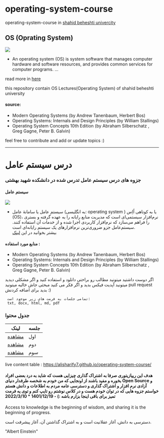 # operating-system-course
operating-system-course in <a href="https://en.sbu.ac.ir/">shahid beheshti univercity </a> 

## OS (Oprating System)
<img src="https://techsevi.com/wp-content/uploads/2021/04/Operating-System-Kya-Hai.jpg">

 - An operating system (OS) is system software that manages computer hardware and software resources, and provides common services for computer programs. ...
 
 
read more in <a href="https://en.wikipedia.org/wiki/Operating_system">here</a>


this repository contain OS Lectures(Operating System) of shahid beheshti university 


#### source:
 - Modern Operating Systems (by Andrew Tanenbaum, Herbert Bos)
 - Operating Systems: Internals and Design Principles (by William Stallings)
 - Operating System Concepts 10th Edition (by Abraham Silberschatz , Greg Gagne, Peter B. Galvin)

feel free to contribute and add or update topics :) 



------------

# درس سیستم عامل 

### جزوه های درس سیستم عامل تدرس شده در دانشکده شهید بهشتی 

####  سیستم عامل
<img src="https://techsevi.com/wp-content/uploads/2021/04/Operating-System-Kya-Hai.jpg">

- سیستم عامل یا سامانهٔ عامل (به انگلیسی: operating system ) یا به کوتاهی اُاِس (OS)، نرم‌افزار سیستمی‌ای است که مدیریت منابع رایانه را به عهده گرفته و بستری را فراهم می‌سازد که نرم‌افزار کاربردی اجرا شده و از خدمات آن استفاده کنند. سیستم‌عامل جزو ضروری‌ترین نرم‌افزارهای یک سیستم رایانه‌ای است.  
  بیشتر بخوانید در این <a href="https://fa.wikipedia.org/wiki/%D8%B3%DB%8C%D8%B3%D8%AA%D9%85%E2%80%8C%D8%B9%D8%A7%D9%85%D9%84">لینک</a>
  
  
 
 
 #### منابع مورد استفاده : 
 - Modern Operating Systems (by Andrew Tanenbaum, Herbert Bos)
 - Operating Systems: Internals and Design Principles (by William Stallings)
 - Operating System Concepts 10th Edition  (by Abraham Silberschatz , Greg Gagne, Peter B. Galvin)

 
 
 اگر دوست داشتید  میتونید مطالب رو براحتی دانلود و استفاده کنید و اگر مشکلی دیدید میتونید آپدیت فیکس بدید 
 و اگر فکر می کنید مبحثی جاش خالیه میتونید pull request بدید برای اضافه کردنش :)
 
 
     تمامی جلسات به فرمت های زیر موجود است:
     txt, docx, html, md, pdf
 
 
 
 ### جدول محتوا
| لینک     | جلسه |
| ---      | ---       |
| <a href="https://github.com/alisharify7/operating-system-course/tree/main/Lecture-1">مشاهده<a>  | اول   |
| <a href="https://github.com/alisharify7/operating-system-course/tree/main/Lecture-2">مشاهده<a>  | دوم    |
| <a href="https://github.com/alisharify7/operating-system-course/tree/main/Lecture-3">مشاهده<a>  | سوم    |
 
 
 
 live content table : https://alisharify7.github.io/operating-system-course/
 
 
#### هدف این ریپازیتوری صرفا به اشتراک گذاری چیزایی هست که شاید به درد بعضی افراد بخوره و مفید باشند از اونجایی که من خودم به شخصه طرفدار دنیای Open Source و آزادی  نرم افزار و اشتراک گذاری و دسترسی عامه مردم به اطلاعات و دانش هستم خواستم جزوه هایی  که در توان خودم هست و در کلاس نوشتم رو تایپ کنم و توی یه فرمت تمیز برای  باقی اینجا بزارم باشه :) - 1401/12/19 * 2022/3/10



 Access to knowledge is the beginning of wisdom, and sharing it is the beginning of progress.
 
 دسترسی به دانش، آغاز عقلانیت است و به اشتراک گذاشتن آن، آغاز پیشرفت است.
 
 "Albert Einstein"

